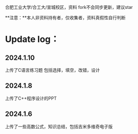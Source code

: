 合肥工业大学/合工大/宣城校区，资料
fork不会同步更新，建议star

**注意：**本人非资料持有者，仅收集者，资料真假性自行判断


# **Update log：**

## 2024.1.10
上传了C语言练习题
包括选择，填空，改错，设计

## 2024.1.8
上传了C++程序设计的PPT

## 2024.1.6 
上传了一些高数公式，知识总结，包括吉米多维奇电子版
